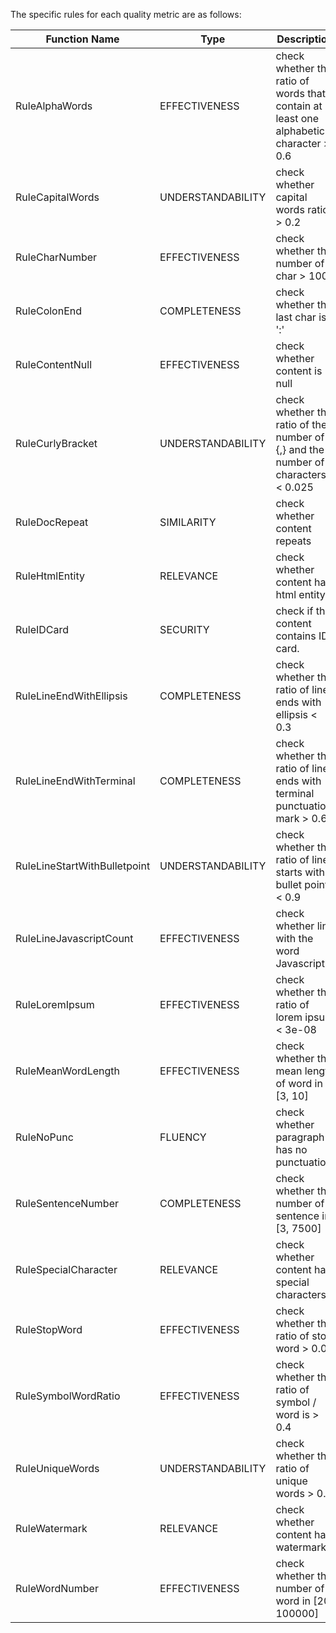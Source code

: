 The specific rules for each quality metric are as follows:

| Function Name                | Type              | Description                                                                    | Reference                                                                     |
| ---------------------------- | ----------------- | ------------------------------------------------------------------------------ | ----------------------------------------------------------------------------- |
| RuleAlphaWords               | EFFECTIVENESS     | check whether the ratio of words that contain at least one alphabetic character > 0.6 | [Redpajama](https://www.together.ai/blog/redpajama-data-v2) [MAP-en](https://arxiv.org/abs/2405.19327) [Gopher](https://arxiv.org/abs/2112.11446) [Dolma](https://arxiv.org/abs/2402.00159) |
| RuleCapitalWords             | UNDERSTANDABILITY | check whether capital words ratio > 0.2                                        | [Redpajama](https://www.together.ai/blog/redpajama-data-v2) [MAP-en](https://arxiv.org/abs/2405.19327) |
| RuleCharNumber               | EFFECTIVENESS     | check whether the number of char > 100                                         | [MAP-en](https://arxiv.org/abs/2405.19327)                                    |
| RuleColonEnd                 | COMPLETENESS      | check whether the last char is ':'                                             |                                                                               |
| RuleContentNull              | EFFECTIVENESS     | check whether content is null                                                  |                                                                               |
| RuleCurlyBracket             | UNDERSTANDABILITY | check whether the ratio of the number of {,} and the number of characters \< 0.025 | [Redpajama](https://www.together.ai/blog/redpajama-data-v2) [C4](https://arxiv.org/abs/1910.10683) |
| RuleDocRepeat                | SIMILARITY        | check whether content repeats                                                  | [Redpajama](https://www.together.ai/blog/redpajama-data-v2) [MAP-en](https://arxiv.org/abs/2405.19327) [FineWeb](https://huggingface.co/datasets/HuggingFaceFW/fineweb)  [Gopher](https://arxiv.org/abs/2112.11446) |
| RuleHtmlEntity               | RELEVANCE         | check whether content has html entity                                          |                                                                               |
| RuleIDCard                   | SECURITY          | check if the content contains ID card.                                         |                                                                               |
| RuleLineEndWithEllipsis      | COMPLETENESS      | check whether the ratio of line ends with ellipsis \< 0.3                      | [Redpajama](https://www.together.ai/blog/redpajama-data-v2) [MAP-en](https://arxiv.org/abs/2405.19327) [Gopher](https://arxiv.org/abs/2112.11446) [Dolma](https://arxiv.org/abs/2402.00159) |
| RuleLineEndWithTerminal      | COMPLETENESS      | check whether the ratio of line ends with terminal punctuation mark > 0.6      | [Redpajama](https://www.together.ai/blog/redpajama-data-v2) [FineWeb](https://huggingface.co/datasets/HuggingFaceFW/fineweb)  [C4](https://arxiv.org/abs/1910.10683) |
| RuleLineStartWithBulletpoint | UNDERSTANDABILITY | check whether the ratio of line starts with bullet points \< 0.9               | [Redpajama](https://www.together.ai/blog/redpajama-data-v2) [MAP-en](https://arxiv.org/abs/2405.19327) [Gopher](https://arxiv.org/abs/2112.11446) [Dolma](https://arxiv.org/abs/2402.00159) |
| RuleLineJavascriptCount      | EFFECTIVENESS     | check whether line with the word Javascript.                                   | [Redpajama](https://www.together.ai/blog/redpajama-data-v2) [FineWeb](https://huggingface.co/datasets/HuggingFaceFW/fineweb)  [C4](https://arxiv.org/abs/1910.10683) |
| RuleLoremIpsum               | EFFECTIVENESS     | check whether the ratio of lorem ipsum \< 3e-08                                | [Redpajama](https://www.together.ai/blog/redpajama-data-v2) [MAP-en](https://arxiv.org/abs/2405.19327) [FineWeb](https://huggingface.co/datasets/HuggingFaceFW/fineweb)  [C4](https://arxiv.org/abs/1910.10683) |
| RuleMeanWordLength           | EFFECTIVENESS     | check whether the mean length of word in \[3, 10\]                             | [Redpajama](https://www.together.ai/blog/redpajama-data-v2) [MAP-en](https://arxiv.org/abs/2405.19327) [Gopher](https://arxiv.org/abs/2112.11446) [Dolma](https://arxiv.org/abs/2402.00159) |
| RuleNoPunc                   | FLUENCY           | check whether paragraph has no punctuation.                                    |                                                                               |
| RuleSentenceNumber           | COMPLETENESS      | check whether the number of sentence in \[3, 7500\]                            | [Redpajama](https://www.together.ai/blog/redpajama-data-v2) [MAP-en](https://arxiv.org/abs/2405.19327) [FineWeb](https://huggingface.co/datasets/HuggingFaceFW/fineweb) [C4](https://arxiv.org/abs/1910.10683) |
| RuleSpecialCharacter         | RELEVANCE         | check whether content has special characters.                                  |                                                                               |
| RuleStopWord                 | EFFECTIVENESS     | check whether the ratio of stop word > 0.06                                    | [Redpajama](https://www.together.ai/blog/redpajama-data-v2) [MAP-en](https://arxiv.org/abs/2405.19327) [Gopher](https://arxiv.org/abs/2112.11446) [Dolma](https://arxiv.org/abs/2402.00159) |
| RuleSymbolWordRatio          | EFFECTIVENESS     | check whether the ratio of symbol / word is > 0.4                              | [Redpajama](https://www.together.ai/blog/redpajama-data-v2) [Gopher](https://arxiv.org/abs/2112.11446) [Dolma](https://arxiv.org/abs/2402.00159) |
| RuleUniqueWords              | UNDERSTANDABILITY | check whether the ratio of unique words > 0.1                                  | [Redpajama](https://www.together.ai/blog/redpajama-data-v2) [MAP-en](https://arxiv.org/abs/2405.19327) |
| RuleWatermark                | RELEVANCE         | check whether content has watermarks.                                          |                                                                               |
| RuleWordNumber               | EFFECTIVENESS     | check whether the number of word in \[20, 100000\]                             | [Redpajama](https://www.together.ai/blog/redpajama-data-v2) [MAP-en](https://arxiv.org/abs/2405.19327) [Gopher](https://arxiv.org/abs/2112.11446) [Dolma](https://arxiv.org/abs/2402.00159) |
